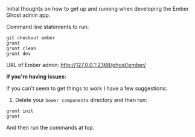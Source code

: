 Initial thoughts on how to get up and running when developing the Ember Ghost admin app.

Command line statements to run:

```
git checkout ember
grunt
grunt clean
grunt dev
```

URL of Ember admin: http://127.0.0.1:2368/ghost/ember/

**If you're having issues:**

If you can't seem to get things to work I have a few suggestions:

1.  Delete your `bower_components` directory and then run:

  ```
grunt init
grunt
  ```
  And then run the commands at top.